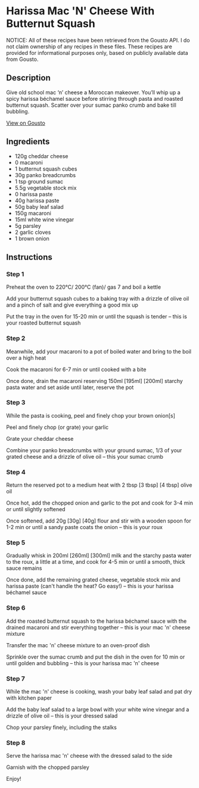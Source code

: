 # Harissa Mac 'N' Cheese With Butternut Squash

NOTICE: All of these recipes have been retrieved from the Gousto API. I do not claim ownership of any recipes in these files. These recipes are provided for informational purposes only, based on publicly available data from Gousto.

## Description

Give old school mac ‘n’ cheese a Moroccan makeover. You’ll whip up a spicy harissa béchamel sauce before stirring through pasta and roasted butternut squash. Scatter over your sumac panko crumb and bake till bubbling. 

[View on Gousto](https://www.gousto.co.uk/recipes/cookbook/harissa-mac-n-cheese-with-sweet-potato)

## Ingredients

- 120g cheddar cheese
- 0 macaroni
- 1 butternut squash cubes
- 30g panko breadcrumbs
- 1 tsp ground sumac
- 5.5g vegetable stock mix
- 0 harissa paste
- 40g harissa paste
- 50g baby leaf salad
- 150g macaroni
- 15ml white wine vinegar
- 5g parsley
- 2 garlic cloves
- 1 brown onion

## Instructions


### Step 1

Preheat the oven to 220°C/ 200°C (fan)/ gas 7 and boil a kettle

Add your butternut squash cubes to a baking tray with a drizzle of olive oil and a pinch of salt and give everything a good mix up

Put the tray in the oven for 15-20 min or until the squash is tender – this is your roasted butternut squash


### Step 2

Meanwhile, add your macaroni to a pot of boiled water and bring to the boil over a high heat

Cook the macaroni for 6-7 min or until cooked with a bite

Once done, drain the macaroni reserving 150ml <span class="text-purple">[195ml]</span> <span class="text-danger">[200ml] </span>starchy pasta water and set aside until later, reserve the pot


### Step 3

While the pasta is cooking, peel and finely chop your brown onion[s]

Peel and finely chop (or grate) your garlic

Grate your cheddar cheese

Combine your panko breadcrumbs with your ground sumac, 1/3 of your grated cheese and a drizzle of olive oil – this your sumac crumb


### Step 4

Return the reserved pot to a medium heat with 2 tbsp <span class="text-purple">[3 tbsp]</span> <span class="text-danger">[4 tbsp]</span> olive oil

Once hot, add the chopped onion and garlic to the pot and cook for 3-4 min or until slightly softened

Once softened, add 20g <span class="text-purple">[30g]</span><span class="text-danger"> [40g] </span>flour and stir with a wooden spoon for 1-2 min or until a sandy paste coats the onion – this is your roux


### Step 5

Gradually whisk in 200ml <span class="text-purple">[260ml]</span> <span class="text-danger">[300ml]</span> milk and the starchy pasta water to the roux, a little at a time, and cook for 4-5 min or until a smooth, thick sauce remains

Once done, add the remaining grated cheese, vegetable stock mix and harissa paste (can't handle the heat? Go easy!) – this is your harissa béchamel sauce


### Step 6

Add the roasted butternut squash to the harissa béchamel sauce with the drained macaroni and stir everything together – this is your mac 'n' cheese mixture

Transfer the mac 'n' cheese mixture to an oven-proof dish

Sprinkle over the sumac crumb and put the dish in the oven for 10 min or until golden and bubbling – this is your harissa mac 'n' cheese


### Step 7

While the mac 'n' cheese is cooking, wash your baby leaf salad and pat dry with kitchen paper

Add the baby leaf salad to a large bowl with your white wine vinegar and a drizzle of olive oil – this is your dressed salad

Chop your parsley finely, including the stalks

### Step 8

Serve the harissa mac 'n' cheese with the dressed salad to the side

Garnish with the chopped parsley

Enjoy!

